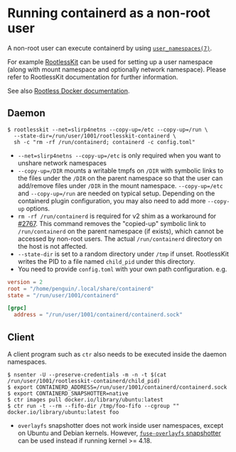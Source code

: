 # Running containerd as a non-root user

A non-root user can execute containerd by using [`user_namespaces(7)`](http://man7.org/linux/man-pages/man7/user_namespaces.7.html).

For example [RootlessKit](https://github.com/rootless-containers/rootlesskit) can be used for setting up a user namespace (along with mount namespace and optionally network namespace). Please refer to RootlessKit documentation for further information.

See also [Rootless Docker documentation](https://docs.docker.com/engine/security/rootless/).

## Daemon

```console
$ rootlesskit --net=slirp4netns --copy-up=/etc --copy-up=/run \
  --state-dir=/run/user/1001/rootlesskit-containerd \
  sh -c "rm -rf /run/containerd; containerd -c config.toml"
```

* `--net=slirp4netns --copy-up=/etc` is only required when you want to unshare network namespaces
* `--copy-up=/DIR` mounts a writable tmpfs on `/DIR` with symbolic links to the files under the `/DIR` on the parent namespace
  so that the user can add/remove files under `/DIR` in the mount namespace.
  `--copy-up=/etc` and `--copy-up=/run` are needed on typical setup.
  Depending on the containerd plugin configuration, you may also need to add more `--copy-up` options.
* `rm -rf /run/containerd` is required for v2 shim as a workaround for [#2767](https://github.com/demonoid81/containerd/issues/2767).
  This command removes the "copied-up" symbolic link to `/run/containerd` on the parent namespace (if exists), which cannot be accessed by non-root users.
  The actual `/run/containerd` directory on the host is not affected.
* `--state-dir` is set to a random directory under `/tmp` if unset. RootlessKit writes the PID to a file named `child_pid` under this directory.
* You need to provide `config.toml` with your own path configuration. e.g.
```toml
version = 2
root = "/home/penguin/.local/share/containerd"
state = "/run/user/1001/containerd"

[grpc]
  address = "/run/user/1001/containerd/containerd.sock"
```

## Client

A client program such as `ctr` also needs to be executed inside the daemon namespaces.
```console
$ nsenter -U --preserve-credentials -m -n -t $(cat /run/user/1001/rootlesskit-containerd/child_pid)
$ export CONTAINERD_ADDRESS=/run/user/1001/containerd/containerd.sock
$ export CONTAINERD_SNAPSHOTTER=native
$ ctr images pull docker.io/library/ubuntu:latest
$ ctr run -t --rm --fifo-dir /tmp/foo-fifo --cgroup "" docker.io/library/ubuntu:latest foo
```

* `overlayfs` snapshotter does not work inside user namespaces, except on Ubuntu and Debian kernels.
  However, [`fuse-overlayfs` snapshotter](https://github.com/AkihiroSuda/containerd-fuse-overlayfs) can be used instead if running kernel >= 4.18.
